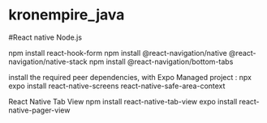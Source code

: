 # kronempire_java


#React native
Node.js 

npm install react-hook-form
npm install @react-navigation/native @react-navigation/native-stack
npm install @react-navigation/bottom-tabs

install the required peer dependencies, with Expo Managed project :
npx expo install react-native-screens react-native-safe-area-context

React Native Tab View
npm install react-native-tab-view
expo install react-native-pager-view
